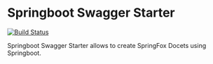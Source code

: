 # Springboot Swagger Starter

[![Build Status](https://travis-ci.org/toolisticon/spring-swagger-starter.svg?branch=master)](https://travis-ci.org/toolisticon/springboot-swagger-starter) 

Springboot Swagger Starter allows to create SpringFox Docets using Springboot.

